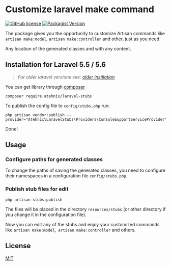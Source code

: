 # Customize laravel make command
[![GitHub license](https://img.shields.io/badge/license-MIT-blue.svg)](LICENSE)
[![Packagist Version](https://img.shields.io/packagist/v/atehnix/laravel-stubs.svg?maxAge=0)](https://packagist.org/packages/atehnix/laravel-stubs)

The package gives you the opportunity to customize Artisan commands like `artisan make:model`, `artisan make:controller` and other, just as you need. 

Any location of the generated classes and with any content.


## Installation for Laravel 5.5 / 5.6
> *For older laravel versions see: [older instllation](https://github.com/atehnix/laravel-stubs/tree/v2.0.0#installation)*

You can get library through [composer](https://getcomposer.org/)

```
composer require atehnix/laravel-stubs
```

To publish the config file to `config/stubs.php` run:

```
php artisan vendor:publish --provider="ATehnix\LaravelStubs\Providers\ConsoleSupportServiceProvider"
```

Done!


## Usage

### Configure paths for generated classes
To change the paths of saving the generated classes, you need to configure their namespaces in a configuration file `config/stubs.php`.

### Publish stub files for edit
```
php artisan stubs:publish
```

The files will be placed in the directory `resources/stubs` (or other directory if you change it in the configuration file).

Now you can edit any of the stubs and enjoy your customized commands like `artisan make:model`,` artisan make:controller` and others.


## License
[MIT](LICENSE)
